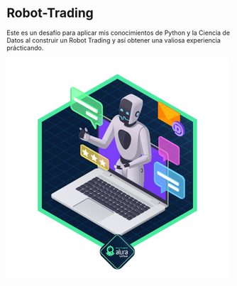 # Robot-Trading
Este es un desafío para aplicar mis conocimientos de Python y la Ciencia de Datos al construir un Robot Trading y así obtener una valiosa experiencia prácticando.

![Challenge](https://github.com/fedrianMF/Robot-Trading/blob/main/challenge_1.png)
